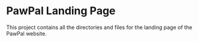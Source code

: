 # PawPal Landing Page

This project contains all the directories and files for the landing page of the PawPal website. 
